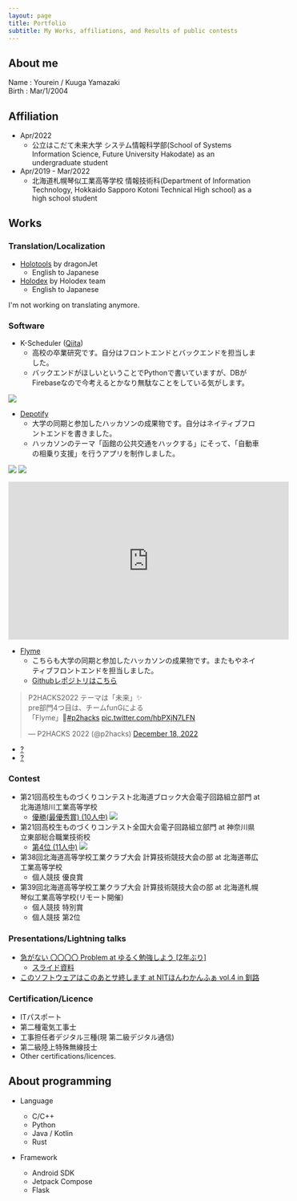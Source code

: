```yaml
---
layout: page
title: Portfolio
subtitle: My Works, affiliations, and Results of public contests
---
```


## About me

Name : Yourein / Kuuga Yamazaki  
Birth : Mar/1/2004

## Affiliation

- Apr/2022
  - 公立はこだて未来大学 システム情報科学部(School of Systems Information Science, Future University Hakodate) as an undergraduate student
- Apr/2019 - Mar/2022
  - 北海道札幌琴似工業高等学校 情報技術科(Department of Information Technology, Hokkaido Sapporo Kotoni Technical High school) as a high school student

## Works

### Translation/Localization

- [Holotools](https://hololive.jetri.co/#/) by dragonJet
  - English to Japanese
- [Holodex](https://holodex.net) by Holodex team
  - English to Japanese

I'm not working on translating anymore.

### Software

- K-Scheduler ([Qiita](https://qiita.com/Yourein/items/f2dfedaf1aec0de05a56))
  - 高校の卒業研究です。自分はフロントエンドとバックエンドを担当しました。
  - バックエンドがほしいということでPythonで書いていますが、DBがFirebaseなので今考えるとかなり無駄なことをしている気がします。

![](https://firebasestorage.googleapis.com/v0/b/kdatabase-1088a.appspot.com/o/K-schedulerOverView.png?alt=media&token=3a407d49-ef18-4b02-8f1d-f1ac54d7d711)

- [Depotify](https://yourein.github.io/2022-10-10-funhacks2022/) 
  - 大学の同期と参加したハッカソンの成果物です。自分はネイティブフロントエンドを書きました。
  - ハッカソンのテーマ「函館の公共交通をハックする」にそって、「自動車の相乗り支援」を行うアプリを制作しました。

![](https://firebasestorage.googleapis.com/v0/b/kdatabase-1088a.appspot.com/o/portfolio%2Fdepotify1.jpg?alt=media)
![](https://firebasestorage.googleapis.com/v0/b/kdatabase-1088a.appspot.com/o/portfolio%2Fdepotify2.jpg?alt=media)

<iframe width="560" height="315" src="https://www.youtube.com/embed/OoZBnYuynvU?start=985" title="YouTube video player" frameborder="0" allow="accelerometer; autoplay; clipboard-write; encrypted-media; gyroscope; picture-in-picture" allowfullscreen></iframe>

- [Flyme](https://yourein.github.io/2022-12-18-p2hacks2022/)
  - こちらも大学の同期と参加したハッカソンの成果物です。またもやネイティブフロントエンドを担当しました。
  - [Githubレポジトリはこちら](https://github.com/fung-hackathon/flyme-androidapp)

<blockquote class="twitter-tweet"><p lang="ja" dir="ltr">P2HACKS2022 テーマは「未来」✨<br>pre部門4つ目は、チームfunGによる<br>「Flyme」👣<a href="https://twitter.com/hashtag/p2hacks?src=hash&amp;ref_src=twsrc%5Etfw">#p2hacks</a> <a href="https://t.co/hbPXjN7LFN">pic.twitter.com/hbPXjN7LFN</a></p>&mdash; P2HACKS 2022 (@p2hacks) <a href="https://twitter.com/p2hacks/status/1604346075996790784?ref_src=twsrc%5Etfw">December 18, 2022</a></blockquote> <script async src="https://platform.twitter.com/widgets.js" charset="utf-8"></script>

- [?](https://qiita.com/Yourein/items/fbac46b066c2ff44db0c)
- [?](https://qiita.com/Yourein/items/2c6344beaa07b112edf9)

### Contest

- 第21回高校生ものづくりコンテスト北海道ブロック大会電子回路組立部門 at 北海道旭川工業高等学校
  - [優勝(最優秀賞) (10人中)](http://www.sapporokotonikougyou.hokkaido-c.ed.jp/index.php?key=joz1it0yc-293#_293)
![](https://firebasestorage.googleapis.com/v0/b/kdatabase-1088a.appspot.com/o/Portfolio-Monocon-Hokkaido.JPG?alt=media&token=8246c905-9806-4bd3-b42c-b51522d23a84)
- 第21回高校生ものづくりコンテスト全国大会電子回路組立部門 at 神奈川県立東部総合職業技術校
  - [第4位 (11人中)](http://www.sapporokotonikougyou.hokkaido-c.ed.jp/index.php?key=jorr98sbi-293#_293)
![](https://firebasestorage.googleapis.com/v0/b/kdatabase-1088a.appspot.com/o/Portfolio-Monocon-Zen%20(Medium).JPG?alt=media&token=10de518c-c3a2-4bb8-9379-a91e3891af72)
- 第38回北海道高等学校工業クラブ大会 計算技術競技大会の部 at 北海道帯広工業高等学校
  - 個人競技 優良賞
- 第39回北海道高等学校工業クラブ大会 計算技術競技大会の部 at 北海道札幌琴似工業高等学校(リモート開催)
  - 個人競技 特別賞
  - 個人競技 第2位

### Presentations/Lightning talks

- [急がない 〇〇〇〇 Problem at ゆるく勉強しよう [2年ぶり]](https://yurui-hakodate.connpass.com/event/243541/)
    - [スライド資料](https://firebasestorage.googleapis.com/v0/b/kdatabase-1088a.appspot.com/o/%E3%82%86%E3%82%8B%E3%81%AF%E3%81%93.pdf?alt=media&token=81848de1-2bde-4729-99dc-5e6cdb5fc5a4)
- [このソフトウェアはこのあとサ終します at NITほんわかんふぁ vol.4 in 釧路](https://yourein.github.io/2023-02-16-honwaconf4/)

### Certification/Licence

- ITパスポート
- 第二種電気工事士
- 工事担任者デジタル三種(現 第二級デジタル通信)
- 第二級陸上特殊無線技士
- Other certifications/licences.

## About programming

- Language
  - C/C++
  - Python
  - Java / Kotlin
  - Rust

- Framework
  - Android SDK
  - Jetpack Compose
  - Flask